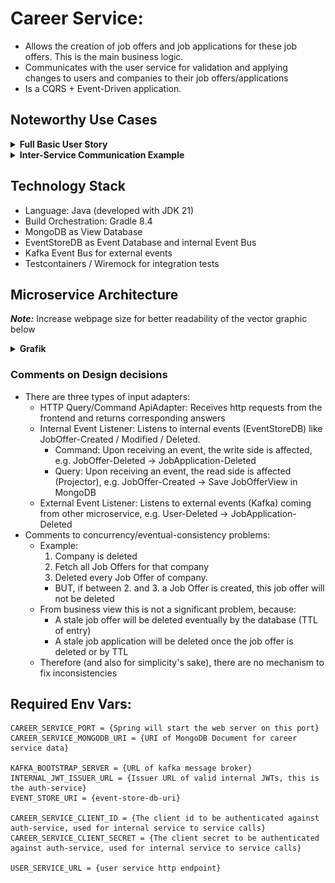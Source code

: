 # Career Service:

- Allows the creation of job offers and job applications for these job offers. This is the main business logic.
- Communicates with the user service for validation and applying changes to users and companies to their job offers/applications
- Is a CQRS + Event-Driven application.

## Noteworthy Use Cases

<details xmlns="http://www.w3.org/1999/html">

<summary><b>Full Basic User Story</b></summary>

1. Create Job Offer by company member, this will be mirrored to query side
2. User reads Job Offer and applies for it, creating a Job Application
3. Company member reads Job Application and accepts the application
4. Company member closes Job Offer and deletes it afterward. 
   - Internally the application will mark the Job Offer stream as deleted in the Event Store
   - This deletes the Job Offer from the Query Repository, but also results in the deletion of all associated Job Applications
   - The Job Applications are marked as deleted in the Event Store and removed from the Query Repository

![Full basic use case](./figures/career-service/career-service-basic-usecase.svg)

</details>

<details xmlns="http://www.w3.org/1999/html">

<summary><b>Inter-Service Communication Example</b></summary>

1. Company gets deleted in the user-service, which sends an event to the kafka event bus
2. This event is received and every job offer with this company is fetched from the database
3. The found job offers are deleted via a JobOffer-Deletion internal event
4. This triggers the normal workflow of deleting the corresponding view and deleting all job applications of this job offer

![Registration using Basic Auth](./figures/career-service/career-service-external-event.svg)

</details>

## Technology Stack
- Language: Java (developed with JDK 21)
- Build Orchestration: Gradle 8.4
- MongoDB as View Database
- EventStoreDB as Event Database and internal Event Bus
- Kafka Event Bus for external events
- Testcontainers / Wiremock for integration tests

## Microservice Architecture

***Note:*** Increase webpage size for better readability of the vector graphic below

<details xmlns="http://www.w3.org/1999/html">

<summary><b>Grafik</b></summary>

![Career Service Microservice Architecture](./figures/career-service/career-service-architecture.svg)

</details>

### Comments on Design decisions

- There are three types of input adapters:
  - HTTP Query/Command ApiAdapter: Receives http requests from the frontend and returns corresponding answers
  - Internal Event Listener: Listens to internal events (EventStoreDB) like JobOffer-Created / Modified / Deleted.
    - Command: Upon receiving an event, the write side is affected, e.g. JobOffer-Deleted -> JobApplication-Deleted
    - Query: Upon receiving an event, the read side is affected (Projector), e.g. JobOffer-Created -> Save JobOfferView in MongoDB
  - External Event Listener: Listens to external events (Kafka) coming from other microservice, e.g. User-Deleted -> JobApplication-Deleted
- Comments to concurrency/eventual-consistency problems:
  - Example: 
    1. Company is deleted
    2. Fetch all Job Offers for that company
    3. Deleted every Job Offer of company. 
    - BUT, if between 2. and 3. a Job Offer is created, this job offer will not be deleted
  - From business view this is not a significant problem, because:
    - A stale job offer will be deleted eventually by the database (TTL of entry)
    - A stale job application will be deleted once the job offer is deleted or by TTL
  - Therefore (and also for simplicity's sake), there are no mechanism to fix inconsistencies

## Required Env Vars:

```  
CAREER_SERVICE_PORT = {Spring will start the web server on this port}
CAREER_SERVICE_MONGODB_URI = {URI of MongoDB Document for career service data}

KAFKA_BOOTSTRAP_SERVER = {URL of kafka message broker}
INTERNAL_JWT_ISSUER_URL = {Issuer URL of valid internal JWTs, this is the auth-service}
EVENT_STORE_URI = {event-store-db-uri}

CAREER_SERVICE_CLIENT_ID = {The client id to be authenticated against auth-service, used for internal service to service calls}
CAREER_SERVICE_CLIENT_SECRET = {The client secret to be authenticated against auth-service, used for internal service to service calls}

USER_SERVICE_URL = {user service http endpoint}
```
